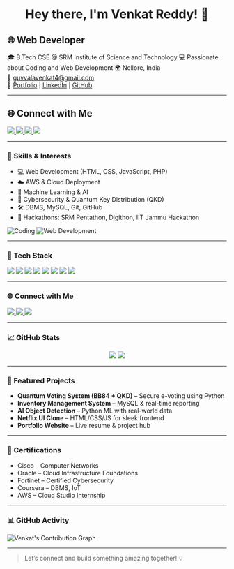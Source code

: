 <h1 align="center">Hey there, I'm Venkat Reddy! 👋</h1>

## 🌐 Web Developer

🎓 B.Tech CSE @ SRM Institute of Science and Technology
💻 Passionate about Coding and Web Development
🌍 Nellore, India  
📧 [guvvalavenkat4@gmail.com](mailto:guvvalavenkat4@gmail.com)  
🔗 [Portfolio](https://guvvala-portfolio.netlify.app/) | [LinkedIn](https://www.linkedin.com/in/guvvalavenkat-8180372a0) | [GitHub](https://github.com/guvvalavenkat)

---

## 🌐 Connect with Me

<a href="https://Portfolio/Venkat">
  <img src="https://guvvala-portfolio.netlify.app/?style=for-the-badge&logo=twitter&logoColor=white" />
</a>
<a href="https://www.linkedin.com/in/kushal">
  <img src="https://www.linkedin.com/in/guvvalavenkat-8180372a0?style=for-the-badge&logo=linkedin&logoColor=white" />
</a>
<a href="https://www.instagram.com/saikushal">
  <img src="https://img.shields.io/badge/Instagram-lucky_venky._-e4405f?style=for-the-badge&logo=instagram&logoColor=white" />
</a>
<a href="https://www.hackerrank.com/usk907">
  <img src="https://img.shields.io/badge/HackerRank-usk907-2ec866?style=for-the-badge&logo=hackerrank&logoColor=white" />
</a>

---
### 🧠 Skills & Interests

- 💻 Web Development (HTML, CSS, JavaScript, PHP)
- ☁️ AWS & Cloud Deployment
- 🤖 Machine Learning & AI
- 🔐 Cybersecurity & Quantum Key Distribution (QKD)
- 🛠️ DBMS, MySQL, Git, GitHub
- 🧠 Hackathons: SRM Pentathon, Digithon, IIT Jammu Hackathon

![Coding](https://img.shields.io/badge/-Coding-6e40c9?style=for-the-badge&logo=codeforces&logoColor=white)
![Web Development](https://img.shields.io/badge/-Web%20Development-03a9f4?style=for-the-badge&logo=vercel&logoColor=white)

---

### 🧰 Tech Stack

<p align="left">
  <img src="https://img.shields.io/badge/Python-3776AB?style=for-the-badge&logo=python&logoColor=white"/>
  <img src="https://img.shields.io/badge/HTML5-e34c26?style=for-the-badge&logo=html5&logoColor=white"/>
  <img src="https://img.shields.io/badge/CSS3-1572b6?style=for-the-badge&logo=css3&logoColor=white"/>
  <img src="https://img.shields.io/badge/JavaScript-f7df1e?style=for-the-badge&logo=javascript&logoColor=black"/>
  <img src="https://img.shields.io/badge/PHP-777bb4?style=for-the-badge&logo=php&logoColor=white"/>
  <img src="https://img.shields.io/badge/MySQL-00758f?style=for-the-badge&logo=mysql&logoColor=white"/>
  <img src="https://img.shields.io/badge/AWS-ff9900?style=for-the-badge&logo=amazonaws&logoColor=white"/>
  <img src="https://img.shields.io/badge/GitHub-181717?style=for-the-badge&logo=github&logoColor=white"/>
</p>

---

### 🌐 Connect with Me

<p>
  <a href="https://www.linkedin.com/in/guvvalavenkat-8180372a0">
    <img src="https://img.shields.io/badge/LinkedIn-blue?style=for-the-badge&logo=linkedin&logoColor=white"/>
  </a>
  <a href="mailto:guvvalavenkat4@gmail.com">
    <img src="https://img.shields.io/badge/Gmail-D14836?style=for-the-badge&logo=gmail&logoColor=white"/>
  </a>
  <a href="https://github.com/guvvalavenkat">
    <img src="https://img.shields.io/badge/GitHub-100000?style=for-the-badge&logo=github&logoColor=white"/>
  </a>
</p>

---

### 📈 GitHub Stats

<p align="center">
  <img src="https://github-readme-stats.vercel.app/api?username=guvvalavenkat&show_icons=true&theme=tokyonight"/>
  <img src="https://github-readme-stats.vercel.app/api/top-langs/?username=guvvalavenkat&layout=compact&theme=tokyonight"/>
</p>

---

### 🚀 Featured Projects

- **Quantum Voting System (BB84 + QKD)** – Secure e-voting using Python  
- **Inventory Management System** – MySQL & real-time reporting  
- **AI Object Detection** – Python ML with real-world data  
- **Netflix UI Clone** – HTML/CSS/JS for sleek frontend  
- **Portfolio Website** – Live resume & project hub

---

### 📜 Certifications

- Cisco – Computer Networks  
- Oracle – Cloud Infrastructure Foundations  
- Fortinet – Certified Cybersecurity  
- Coursera – DBMS, IoT  
- AWS – Cloud Studio Internship  

---

### 📊 GitHub Activity

![Venkat's Contribution Graph](https://github-readme-activity-graph.vercel.app/graph?username=guvvalavenkat&theme=react-dark)

---

> Let’s connect and build something amazing together! 💡
